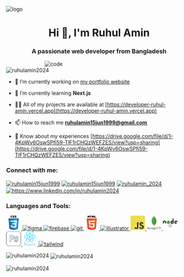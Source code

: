 ![logo](https://media.licdn.com/dms/image/D5616AQGX90E-K3D4wA/profile-displaybackgroundimage-shrink_350_1400/0/1719903521288?e=1725494400&v=beta&t=-1hXGBBFfsQeLw2fiy44Kpg9xluqxuUNst7g7_nH1tk)
<h1 align="center">Hi 👋, I'm Ruhul Amin</h1>
<h3 align="center">A passionate web developer from Bangladesh</h3>

<img align="right" alt="code" width="400" src="https://cdn.dribbble.com/users/330915/screenshots/3587000/media/343cb53c87e313181d99248d3071bc77.gif">

<p align="left"> <img src="https://komarev.com/ghpvc/?username=ruhulamin2024&label=Profile%20views&color=0e75b6&style=flat" alt="ruhulamin2024" /> </p>

- 🔭 I’m currently working on [my portfolio website](https://developer-ruhul-amin.vercel.app)

- 🌱 I’m currently learning **Next.js**

- 👨‍💻 All of my projects are available at [https://developer-ruhul-amin.vercel.app](https://developer-ruhul-amin.vercel.app)

- 📫 How to reach me **ruhulamin15jun1999@gmail.com**

- 📄 Know about my experiences [https://drive.google.com/file/d/1-4KpWv6OswSPfi59-TlF1rCHQzWEFZES/view?usp=sharing](https://drive.google.com/file/d/1-4KpWv6OswSPfi59-TlF1rCHQzWEFZES/view?usp=sharing)

<h3 align="left">Connect with me:</h3>
<p align="left">


<a href="https://fb.com/ruhulamin15jun1999" target="blank"><img align="center" src="https://raw.githubusercontent.com/rahuldkjain/github-profile-readme-generator/master/src/images/icons/Social/facebook.svg" alt="ruhulamin15jun1999" height="30" width="40" /></a>
<a href="https://instagram.com/ruhulamin15jun1999" target="blank"><img align="center" src="https://raw.githubusercontent.com/rahuldkjain/github-profile-readme-generator/master/src/images/icons/Social/instagram.svg" alt="ruhulamin15jun1999" height="30" width="40" /></a>
<a href="https://twitter.com/ruhulamin_2024" target="blank"><img align="center" src="https://raw.githubusercontent.com/rahuldkjain/github-profile-readme-generator/master/src/images/icons/Social/twitter.svg" alt="ruhulamin_2024" height="30" width="40" /></a>
<a href="https://linkedin.com/in/ruhulamin2024" target="blank"><img align="center" src="https://raw.githubusercontent.com/rahuldkjain/github-profile-readme-generator/master/src/images/icons/Social/linked-in-alt.svg" alt="https://www.linkedin.com/in/ruhulamin2024" height="30" width="40" /></a>
</p>

<h3 align="left">Languages and Tools:</h3>
<p align="left"> <a href="https://www.w3schools.com/css/" target="_blank" rel="noreferrer"> <img src="https://raw.githubusercontent.com/devicons/devicon/master/icons/css3/css3-original-wordmark.svg" alt="css3" width="40" height="40"/> </a> <a href="https://www.figma.com/" target="_blank" rel="noreferrer"> <img src="https://www.vectorlogo.zone/logos/figma/figma-icon.svg" alt="figma" width="40" height="40"/> </a> <a href="https://firebase.google.com/" target="_blank" rel="noreferrer"> <img src="https://www.vectorlogo.zone/logos/firebase/firebase-icon.svg" alt="firebase" width="40" height="40"/> </a> <a href="https://git-scm.com/" target="_blank" rel="noreferrer"> <img src="https://www.vectorlogo.zone/logos/git-scm/git-scm-icon.svg" alt="git" width="40" height="40"/> </a> <a href="https://www.w3.org/html/" target="_blank" rel="noreferrer"> <img src="https://raw.githubusercontent.com/devicons/devicon/master/icons/html5/html5-original-wordmark.svg" alt="html5" width="40" height="40"/> </a> <a href="https://www.adobe.com/in/products/illustrator.html" target="_blank" rel="noreferrer"> <img src="https://www.vectorlogo.zone/logos/adobe_illustrator/adobe_illustrator-icon.svg" alt="illustrator" width="40" height="40"/> </a> <a href="https://developer.mozilla.org/en-US/docs/Web/JavaScript" target="_blank" rel="noreferrer"> <img src="https://raw.githubusercontent.com/devicons/devicon/master/icons/javascript/javascript-original.svg" alt="javascript" width="40" height="40"/> </a> <a href="https://www.mongodb.com/" target="_blank" rel="noreferrer"> <img src="https://raw.githubusercontent.com/devicons/devicon/master/icons/mongodb/mongodb-original-wordmark.svg" alt="mongodb" width="40" height="40"/> </a> <a href="https://nodejs.org" target="_blank" rel="noreferrer"> <img src="https://raw.githubusercontent.com/devicons/devicon/master/icons/nodejs/nodejs-original-wordmark.svg" alt="nodejs" width="40" height="40"/> </a> <a href="https://www.photoshop.com/en" target="_blank" rel="noreferrer"> <img src="https://raw.githubusercontent.com/devicons/devicon/master/icons/photoshop/photoshop-line.svg" alt="photoshop" width="40" height="40"/> </a> <a href="https://reactjs.org/" target="_blank" rel="noreferrer"> <img src="https://raw.githubusercontent.com/devicons/devicon/master/icons/react/react-original-wordmark.svg" alt="react" width="40" height="40"/> </a> <a href="https://tailwindcss.com/" target="_blank" rel="noreferrer"> <img src="https://www.vectorlogo.zone/logos/tailwindcss/tailwindcss-icon.svg" alt="tailwind" width="40" height="40"/> </a> </p>

<p><img align="left" src="https://github-readme-stats.vercel.app/api/top-langs?username=ruhulamin2024&show_icons=true&locale=en&layout=compact" alt="ruhulamin2024" /></p>

<p>&nbsp;<img align="center" src="https://github-readme-stats.vercel.app/api?username=ruhulamin2024&show_icons=true&locale=en" alt="ruhulamin2024" /></p>

<p><img align="center" src="https://github-readme-streak-stats.herokuapp.com/?user=ruhulamin2024&" alt="ruhulamin2024" /></p>
